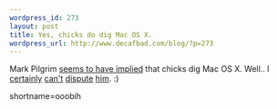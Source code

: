 ```yaml
--- 
wordpress_id: 273
layout: post
title: Yes, chicks do dig Mac OS X.
wordpress_url: http://www.decafbad.com/blog/?p=273
---
```

Mark Pilgrim <a href="http://diveintomark.org/archives/2002/09/27.html#chicks_dig_that">seems to have implied</a> that chicks dig Mac OS X.  Well..  I <a href="http://www.decafbad.com/gallery/my-girl/aab">certainly</a> <a href="http://www.decafbad.com/gallery/my-girl/aad">can't</a> <a href="http://www.decafbad.com/gallery/my-girl/aae">dispute</a> <a href="http://www.decafbad.com/gallery/my-girl/aaf">him</a>.  :)
<!--more-->
shortname=ooobih
